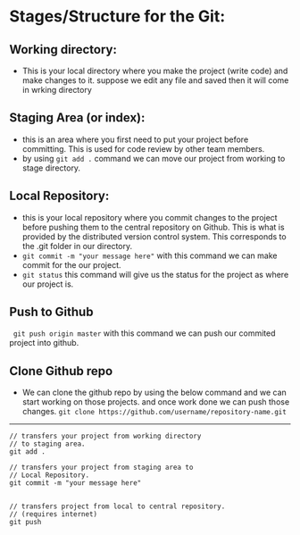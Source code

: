# Stages/Structure for the Git: 

## Working directory: 
- This is your local directory where you make the project (write code) and make changes to it. suppose we edit any file and saved then it will come in wrking directory

## Staging Area (or index): 
- this is an area where you first need to put your project before committing. This is used for code review by other team members.
- by using ```git add .``` command we can move our project from working to stage directory.

## Local Repository: 
- this is your local repository where you commit changes to the project before pushing them to the central repository on Github. This is what is provided by the 
  distributed version control system. This corresponds to the .git folder in our directory.
- ```git commit -m "your message here"``` with this command we can make commit for the our project.
- ```git status``` this command will give us the status for the project as where our project is.

## Push to Github
``` git push origin master``` with this command we can push our commited project into github.

## Clone Github repo
- We can clone the github repo by using the below command and we can start working on those projects. and once work done we can push those changes.
```git clone https://github.com/username/repository-name.git```

-----------------------------------------------------------------------------------------------

```
// transfers your project from working directory
// to staging area.
git add .

// transfers your project from staging area to 
// Local Repository.
git commit -m "your message here"


// transfers project from local to central repository.
// (requires internet)
git push
```
